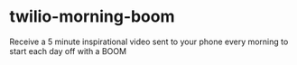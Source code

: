 # twilio-morning-boom
Receive a 5 minute inspirational video sent to your phone every morning to start each day off with a BOOM
